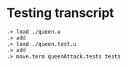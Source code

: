 # Testing transcript

```ucm
.> load ./queen.u
.> add
.> load ./queen.test.u
.> add
.> move.term queenAttack.tests tests
```
